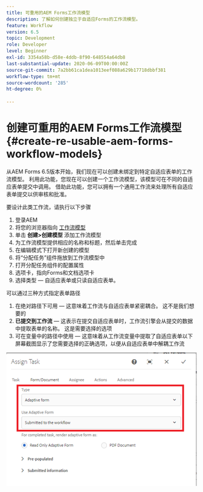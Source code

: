 ```yaml
---
title: 可重用的AEM Forms工作流模型
description: 了解如何创建独立于自适应Forms的工作流模型。
feature: Workflow
version: 6.5
topic: Development
role: Developer
level: Beginner
exl-id: 3354a58b-d58e-4ddb-8f90-648554a64db8
last-substantial-update: 2020-06-09T00:00:00Z
source-git-commit: 7a2bb61ca1dea1013eef088a629b17718dbbf381
workflow-type: tm+mt
source-wordcount: '285'
ht-degree: 0%

---
```


# 创建可重用的AEM Forms工作流模型{#create-re-usable-aem-forms-workflow-models}

从AEM Forms 6.5版本开始，我们现在可以创建未绑定到特定自适应表单的工作流模型。 利用此功能，您现在可以创建一个工作流模型，该模型可在不同的自适应表单提交中调用。 借助此功能，您可以拥有一个通用工作流来处理所有自适应表单提交以供审核和批准。

要设计此类工作流，请执行以下步骤

1. 登录AEM
1. 将您的浏览器指向 [工作流模型](http://localhost:4502/libs/cq/workflow/admin/console/content/models.html)
1. 单击 __创建>创建模型__ 添加工作流模型
1. 为工作流模型提供相应的名称和标题，然后单击完成
1. 在编辑模式下打开新创建的模型
1. 将“分配任务”组件拖放到工作流模型中
1. 打开分配任务组件的配置属性
1. 选项卡，指向Forms和文档选项卡
1. 选择类型 — 自适应表单或只读自适应表单。

可以通过三种方式指定表单路径

1. 在绝对路径下可用 — 这意味着工作流与自适应表单紧密耦合。 这不是我们想要的
1. **已提交到工作流**  — 这表示在提交自适应表单时，工作流引擎会从提交的数据中提取表单的名称。 这是需要选择的选项
1. 可在变量中的路径中使用 — 这意味着从工作流变量中提取了自适应表单以下屏幕截图显示了您需要选择的正确选项，以便从自适应表单中解耦工作流

![可重用的AEM Forms工作流模型](assets/workflomodel.PNG)

